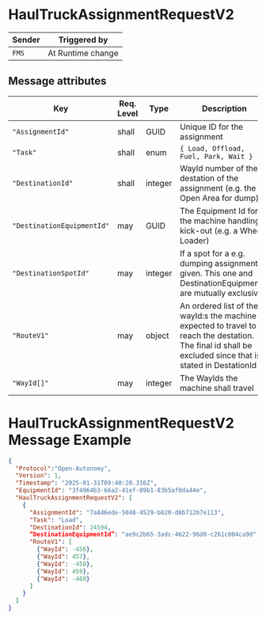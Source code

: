 # HaulTruckAssignmentRequestV2

|Sender| Triggered by | 
|---|---|
|`FMS` |  At Runtime change |

## Message attributes

| Key                  | Req. Level | Type          |  Description                                             |
|-------------------------|-----------|--------------|---------------------------------------------------------|
| `"AssignmentId"`           | shall     | GUID      | Unique ID for the assignment                 |
| `"Task"`    | shall    | enum       |  `{ Load, Offload, Fuel, Park, Wait }`       | 
| `"DestinationId"`     | shall     | integer      |   WayId number of the destation of the assignment (e.g. the Open Area for dump)  |
| `"DestinationEquipmentId"`               | may    | GUID | The Equipment Id for the machine handling kick-out (e.g. a Wheel Loader)   |  
| `"DestinationSpotId"`               | may    | integer | If a spot for a e.g. dumping assignment is given. This one and DestinationEquipmentId are mutually exclusive.    |  
| `"RouteV1"`               | may    | object | An ordered list of the wayId:s the machine is expected to travel to reach the destation. The final id shall be excluded since that is stated in DestationId  |  
| `"WayId[]"`               | may    | integer | The WayIds the machine shall travel |  

# HaulTruckAssignmentRequestV2 Message Example
```json
{
  "Protocol":"Open-Autonomy",
  "Version": 1,
  "Timestamp": "2025-01-31T09:40:20.316Z",
  "EquipmentId": "3f4964b3-66a2-41ef-89b1-83b5af0da44e",
  "HaulTruckAssignmentRequestV2": [
    {
      "AssignmentId": "7a846ede-5048-4529-b820-d6b712b7e113",
      "Task": "Load",
      "DestinationId": 24594,
      “DestinationEquipmentId”: "ae9c2b65-3adc-4622-96d8-c261c004ca9d",
      "RouteV1": [
        {"WayId": -456},
        {"WayId": 457},
        {"WayId": -458},
        {"WayId": 459},
        {"WayId": -460}
      ]
    }
  ]
}

```
